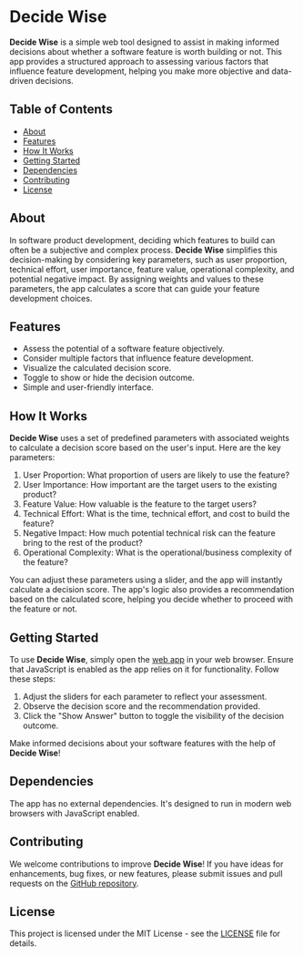 # Decide Wise

**Decide Wise** is a simple web tool designed to assist in making informed decisions about whether a software feature is worth building or not. This app provides a structured approach to assessing various factors that influence feature development, helping you make more objective and data-driven decisions.

## Table of Contents

- [About](#about)
- [Features](#features)
- [How It Works](#how-it-works)
- [Getting Started](#getting-started)
- [Dependencies](#dependencies)
- [Contributing](#contributing)
- [License](#license)

## About

In software product development, deciding which features to build can often be a subjective and complex process. **Decide Wise** simplifies this decision-making by considering key parameters, such as user proportion, technical effort, user importance, feature value, operational complexity, and potential negative impact. By assigning weights and values to these parameters, the app calculates a score that can guide your feature development choices.

## Features

- Assess the potential of a software feature objectively.
- Consider multiple factors that influence feature development.
- Visualize the calculated decision score.
- Toggle to show or hide the decision outcome.
- Simple and user-friendly interface.

## How It Works

**Decide Wise** uses a set of predefined parameters with associated weights to calculate a decision score based on the user's input. Here are the key parameters:

1. User Proportion: What proportion of users are likely to use the feature?
2. User Importance: How important are the target users to the existing product?
3. Feature Value: How valuable is the feature to the target users?
4. Technical Effort: What is the time, technical effort, and cost to build the feature?
5. Negative Impact: How much potential technical risk can the feature bring to the rest of the product?
6. Operational Complexity: What is the operational/business complexity of the feature?

You can adjust these parameters using a slider, and the app will instantly calculate a decision score. The app's logic also provides a recommendation based on the calculated score, helping you decide whether to proceed with the feature or not.

## Getting Started

To use **Decide Wise**, simply open the [web app](avi4h.github.io/decide-wise/) in your web browser. Ensure that JavaScript is enabled as the app relies on it for functionality. Follow these steps:

1. Adjust the sliders for each parameter to reflect your assessment.
2. Observe the decision score and the recommendation provided.
3. Click the "Show Answer" button to toggle the visibility of the decision outcome.

Make informed decisions about your software features with the help of **Decide Wise**!

## Dependencies

The app has no external dependencies. It's designed to run in modern web browsers with JavaScript enabled.

## Contributing

We welcome contributions to improve **Decide Wise**! If you have ideas for enhancements, bug fixes, or new features, please submit issues and pull requests on the [GitHub repository](https://github.com/yourusername/decide-wise).

## License

This project is licensed under the MIT License - see the [LICENSE](https://opensource.org/license/mit/) file for details.
